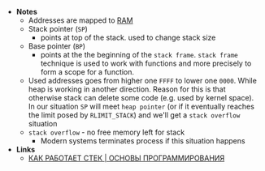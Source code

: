 - **Notes**
	- Addresses are mapped to [RAM](../Hardware/Components/RAM.md)
	- Stack pointer (`SP`)
		- points at top of the stack. used to change stack size
	- Base pointer (`BP`)
		- points at the the beginning of the `stack frame`. `stack frame` technique is used to work with functions and more precisely to form a scope for a function.   
	- Used addresses goes from higher one `FFFF` to lower one `0000`. While heap is working in another direction. Reason for this is that otherwise stack can delete some code (e.g. used by kernel space). In our situation `SP` will meet `heap pointer` (or if it eventually reaches the limit posed by `RLIMIT_STACK`) and we'll get a `stack overflow` situation
	- `stack overflow` - no free memory left for stack 
		- Modern systems terminates process if this situation happens
- **Links**
	- [КАК РАБОТАЕТ СТЕК | ОСНОВЫ ПРОГРАММИРОВАНИЯ](https://www.youtube.com/watch?v=MXoMuymbfo8)